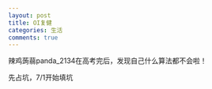 ```yaml
---
layout: post
title: OI复健
categories: 生活
comments: true
---
```


辣鸡蒟蒻panda\_2134在高考完后，发现自己什么算法都不会啦！   

先占坑，7/1开始填坑
